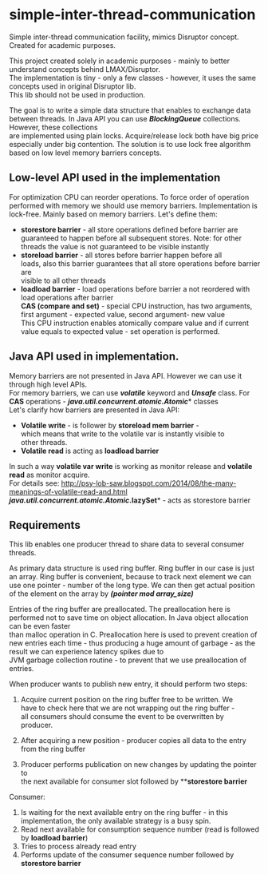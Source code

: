 
# simple-inter-thread-communication  
Simple inter-thread communication facility, mimics Disruptor concept. Created for academic purposes.  
  
This project created solely in academic purposes - mainly to better understand concepts behind LMAX/Disruptor.  
The implementation is tiny - only a few classes - however, it uses the same concepts used in original Disruptor lib.  
This lib should not be used in production.  
  
The goal is to write a simple data structure that enables to exchange data between threads. In Java API you can use ***BlockingQueue*** collections. However, these collections  
are implemented using plain locks. Acquire/release lock both have big price especially under big contention. The solution is to use lock free algorithm based on low level memory barriers concepts. 
  
## Low-level API used in the implementation  
For optimization CPU can reorder operations. To force order of operation performed with memory we should use memory barriers. 
Implementation is lock-free. Mainly based on memory barriers. Let's define them:  
  
-  **storestore barrier** - all store operations defined before barrier are guaranteed to happen before all subsequent stores. Note: for other threads the value is not guaranteed to be visible instantly 
-  **storeload barrier** - all stores before barrier happen before all  
loads, also this barrier guarantees that all store operations before barrier are  
visible to all other threads  
-  **loadload barrier** - load operations before barrier a not reordered with  
load operations after barrier  
**CAS (compare and set)** - special CPU instruction, has two arguments, first argument - expected value, second argument- new value  
This CPU instruction enables atomically compare value and if current value equals to expected value - set operation  is performed.
  
## Java API used in implementation.  
Memory barriers are not presented in Java API. However we can use it through high level  APIs.  
For memory barriers, we can use ***volatile*** keyword and ***Unsafe*** class. For **CAS** operations - ***java.util.concurrent.atomic.Atomic**** classes  
Let's clarify how barriers are presented in Java API:  
  
- **Volatile write** - is follower by **storeload  mem barrier** -  
which means that write to the volatile var is instantly visible to  
other threads.  
- **Volatile read** is acting as **loadload barrier**  
  
In such a way **volatile var write** is working as monitor release and **volatile read** as monitor acquire.  
For details see: http://psy-lob-saw.blogspot.com/2014/08/the-many-meanings-of-volatile-read-and.html  
***java.util.concurrent.atomic.Atomic*.lazySet*** - acts as storestore  barrier  
  
## Requirements  
This lib enables one producer thread to share data to several consumer threads.  
  
As primary data structure is used ring buffer. Ring buffer in our case is just an array. Ring buffer is convenient, because to track next element we can use one pointer -  number of the long type. We can then get actual position of the element on the array by ***(pointer mod array_size)***  
  
Entries of the ring buffer are preallocated. The preallocation here is performed not to save time on object allocation. In Java object allocation can be even faster  
than malloc operation in C. Preallocation here is used to prevent creation of new entries each time - thus producing a huge amount of garbage - as the result we can experience latency spikes due to  
JVM garbage collection routine - to prevent that we use preallocation of entries.  
  
When producer wants to publish new entry, it should perform two steps:  
  
1. Acquire current position on the ring buffer free to be written. We  
have to check here that we are not wrapping out the ring buffer -  
all consumers should consume the event to be overwritten by  
producer.  
  
2. After acquiring a new position - producer copies all data to the entry  
from the ring buffer  
  
3. Producer performs publication on new changes by updating the pointer to  
the next available for consumer slot followed by ****storestore  barrier**  
  
Consumer:
1. Is waiting for the next available entry on the ring buffer - in this implementation, the only available strategy is a busy spin.  
2. Read next available for consumption sequence number (read is followed by **loadload barrier**)  
3. Tries to process already read entry  
4. Performs update of the consumer sequence number followed by **storestore  barrier**
